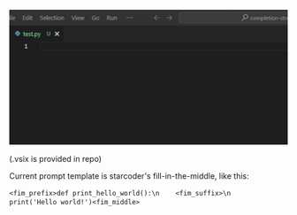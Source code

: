 ![](completion-streamer.gif)

(.vsix is provided in repo)

Current prompt template is starcoder's fill-in-the-middle, like this:
```
<fim_prefix>def print_hello_world():\n    <fim_suffix>\n    print('Hello world!')<fim_middle>
```
